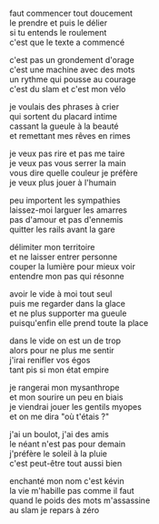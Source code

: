 faut commencer tout doucement  
le prendre et puis le délier  
si tu entends le roulement  
c'est que le texte a commencé

c'est pas un grondement d'orage  
c'est une machine avec des mots  
un rythme qui pousse au courage  
c'est du slam et c'est mon vélo

je voulais des phrases à crier  
qui sortent du placard intime  
cassant la gueule à la beauté  
et remettant mes rêves en rimes

je veux pas rire et pas me taire  
je veux pas vous serrer la main  
vous dire quelle couleur je préfère  
je veux plus jouer à l'humain

peu importent les sympathies  
laissez-moi larguer les amarres  
pas d'amour et pas d'ennemis  
quitter les rails avant la gare

délimiter mon territoire  
et ne laisser entrer personne  
couper la lumière pour mieux voir  
entendre mon pas qui résonne

avoir le vide à moi tout seul  
puis me regarder dans la glace  
et ne plus supporter ma gueule  
puisqu'enfin elle prend toute la place

dans le vide on est un de trop  
alors pour ne plus me sentir  
j'irai renifler vos égos  
tant pis si mon état empire

je rangerai mon mysanthrope  
et mon sourire un peu en biais  
je viendrai jouer les gentils myopes  
et on me dira "où t'étais ?"

j'ai un boulot, j'ai des amis  
le néant n'est pas pour demain  
j'préfère le soleil à la pluie  
c'est peut-être tout aussi bien

enchanté mon nom c'est kévin  
la vie m'habille pas comme il faut  
quand le poids des mots m'assassine  
au slam je repars à zéro
